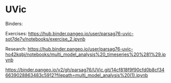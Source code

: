 # UVic

Binders:

Exercises:
https://hub.binder.pangeo.io/user/parsag76-uvic-sot7de7v/notebooks/exercise_2.ipynb

Research:
https://hub.binder.pangeo.io/user/parsag76-uvic-ho42kqbj/notebooks/multi_model_analysis%20_timeseries%20%281%29.ipynb


https://binder.pangeo.io/v2/gh/parsag76/UVic.git/14cf818f9f90cfd0b8cf346639028863483c5912?filepath=multi_model_analysis%20(1).ipynb






